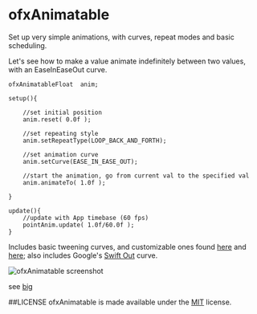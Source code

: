 # ofxAnimatable

Set up very simple animations, with curves, repeat modes and basic scheduling.

Let's see how to make a value animate indefinitely between two values, with an EaseInEaseOut curve.

	ofxAnimatableFloat	anim;

	setup(){		
	
		//set initial position
		anim.reset( 0.0f );

		//set repeating style
 		anim.setRepeatType(LOOP_BACK_AND_FORTH);

		//set animation curve
		anim.setCurve(EASE_IN_EASE_OUT);

		//start the animation, go from current val to the specified val
		anim.animateTo( 1.0f );

	}

	update(){
		//update with App timebase (60 fps)
		pointAnim.update( 1.0f/60.0f );
	}


Includes basic tweening curves, and customizable ones found [here](http://www.flong.com/texts/code/shapers_exp/) and [here](http://stackoverflow.com/questions/5161465/how-to-create-custom-easing-function-with-core-animation); also includes Google's [Swift Out](http://www.google.com/design/spec/animation/authentic-motion.html#authentic-motion-mass-weight) curve.

![ofxAnimatable screenshot](https://farm8.staticflickr.com/7298/16217582178_121402bd03_z_d.jpg)

see [big](https://farm8.staticflickr.com/7298/16217582178_4e5789e8cb_o_d.png)


##LICENSE
ofxAnimatable is made available under the [MIT](http://opensource.org/licenses/MIT) license.
